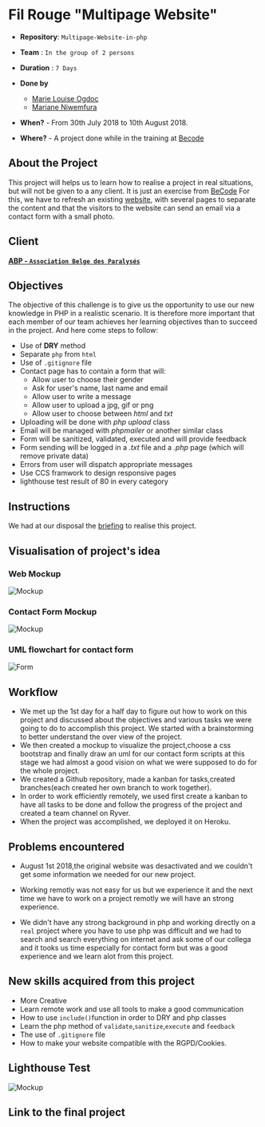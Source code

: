# Fil Rouge "Multipage Website"

- **Repository**: `Multipage-Website-in-php`
- **Team** : `In the group of 2 persons`

- **Duration** : `7 Days`

- **Done by**  
  - [Marie Louise Ogdoc](https://github.com/OGlou7)
  - [Mariane Niwemfura](https://github.com/MarianeNiwe)

- **When?**
        - From 30th July 2018 to 10th August 2018.

- **Where?**
        - A project done while in the training at [Becode](https://github.com/becodeorg/)


## About the Project

This project will helps us to learn how to realise a project in real situations, but will not be given to a any client. It is just an exercise from [BeCode](https://github.com/becodeorg/)
For this, we have to refresh an existing [website](http://www.abpasbl.be/-AMV-asbl-Bruxelles-), with several pages to separate the content and that the visitors to the website can send an email via a contact form with a small photo.

## Client

[**ABP - `Association Belge des Paralysés`**](http://www.abpasbl.be/-AMV-asbl-Bruxelles-)

## Objectives

The objective of this challenge is to give us the opportunity to use our new knowledge in PHP in a realistic scenario. It is therefore more important that each member of our team achieves her learning objectives than to succeed in the project.
And here come steps to follow:
- Use of **DRY** method
- Separate `php` from `html`
- Use of `.gitignore` file
- Contact page has to contain a form that will:
    * Allow user to choose their gender
    * Ask for user's name, last name and email
    * Allow user to write a message
    * Allow user to upload a jpg, gif or png
    * Allow user to choose between *html* and *txt*
- Uploading will be done with *php upload* class
- Email will be managed with *phpmailer* or another similar class
- Form will be sanitized, validated, executed and will provide feedback
- Form sending will be logged in a *.txt* file and a *.php* page (which will remove private data)
- Errors from user will dispatch appropriate messages
- Use CCS framwork to design responsive pages
- lighthouse test result of 80 in every category

## Instructions

We had at our disposal the [briefing](https://github.com/becodeorg/Johnson2/tree/master/projets/multipage-website-in-php) to realise this project.


## Visualisation of project's idea

### Web Mockup
![Mockup](assets/img/WebPageDraft.png)

### Contact Form Mockup
![Mockup](assets/img/contactForm.png)

### UML flowchart for contact form
![Form](assets/img/form(1)-Page-1.png)

## Workflow

* We met up the 1st day for a half day to figure out how to work on this project and discussed about the objectives and various tasks we were going to do to accomplish this project. We started with a brainstorming to better understand the over view of the project.
* We then created a mockup to visualize the project,choose a css bootstrap and finally draw an uml for our contact form scripts at this stage we had almost a good vision on what we were supposed to do for the whole project.
*  We created a Github repository, made a kanban for tasks,created branches(each created her own branch to work together).
* In order to work efficiently remotely, we used first create a kanban to have all tasks to be done and follow the progress of the project and created a team channel on Ryver.
* When the project was accomplished, we deployed it on Heroku.

## Problems encountered

* August 1st 2018,the original website was desactivated and we couldn't get some information we needed for our new project.

* Working remotly was not easy for us but we experience it and the next time we have to work on a project remotly we will have an strong experience.
* We didn't have any strong background in php and working directly on a `real` project where you have to use php was difficult and we had to search and search everything on internet and ask some of our collega and it tooks us time especially for contact form but was a good experience and we learn alot from this project.



##  New skills acquired from this project

* More Creative
* Learn remote work and use all tools to make a good communication
* How to use `include()`function in order to DRY and php classes
* Learn the php method of `validate`,`sanitize`,`execute` and `feedback`
* The use of `.gitignore` file
* How to make your website compatible with the RGPD/Cookies.


## Lighthouse Test

![Mockup](assets/img/lighthouse.jpg)

## Link to the final project
